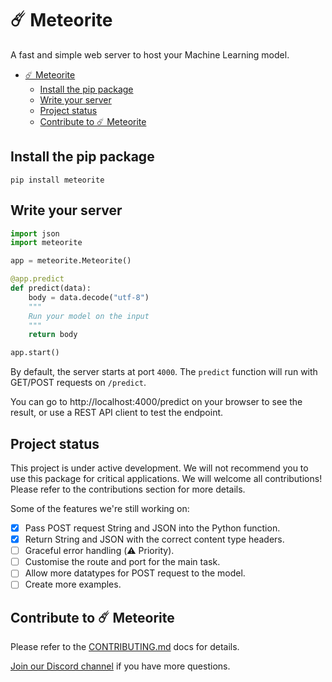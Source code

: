 # ☄️ Meteorite
A fast and simple web server to host your Machine Learning model.

<!-- TOC -->
* [☄️ Meteorite](#-meteorite)
  * [Install the pip package](#install-the-pip-package)
  * [Write your server](#write-your-server)
  * [Project status](#project-status)
  * [Contribute to ☄️ Meteorite](#contribute-to--meteorite)
<!-- TOC -->

## Install the pip package

```shell
pip install meteorite
```

## Write your server

```python
import json
import meteorite

app = meteorite.Meteorite()

@app.predict
def predict(data):
    body = data.decode("utf-8")
    """
    Run your model on the input
    """
    return body

app.start()
```

By default, the server starts at port `4000`. The `predict` function will run with GET/POST requests on `/predict`.

You can go to http://localhost:4000/predict on your browser to see the result, or use a REST API client to test the 
endpoint.

## Project status

This project is under active development. We will not recommend you to use this package for critical applications. 
We will welcome all contributions! Please refer to the contributions section for more details.

Some of the features we're still working on:

- [x] Pass POST request String and JSON into the Python function.
- [x] Return String and JSON with the correct content type headers.
- [ ] Graceful error handling (⚠️ Priority).
- [ ] Customise the route and port for the main task.
- [ ] Allow more datatypes for POST request to the model.
- [ ] Create more examples.

## Contribute to ☄️ Meteorite

Please refer to the [CONTRIBUTING.md](CONTRIBUTING.md) docs for details.

[Join our Discord channel](https://discord.gg/qXTn7cZzrZ) if you have more questions.
